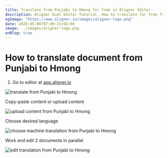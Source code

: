```yaml
---
title: Translate from Punjabi to Hmong for free in Aligner Editor
description: Aligner Dual Editor Tutorial. How to translate for free from Punjabi to Hmong. Aligner is multilingual document management platform. 
ogImage: "https://www.aligner.io/images/aligner-logo.png"
date: 2020-05-06T07:09:21+03:00
image: ../images/aligner-logo.png
onBlog: true
---
```


# How to translate document from Punjabi to Hmong

1. Go to editor at [app.aligner.io](https://app.aligner.io "Aligner App web page")

![translate from Punjabi to Hmong](../aligner-blank-editor.png "translate from Punjabi to Hmong")

Copy-paste content or upload content

![upload content from Punjabi to Hmong](../aligner-uploaded-document.png "upload content from Punjabi to Hmong")

Choose desired language

![choose machine translation from Punjabi to Hmong](../aligner-language-dropdown.png "choose machine translation from Punjabi to Hmong")

Work and edit 2 documents in parallel

![edit translation from Punjabi to Hmong](../aligner-double-sitded-editor.png "edit translation from Punjabi to Hmong")

